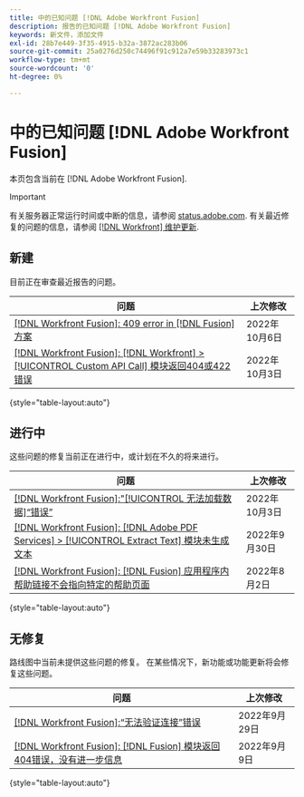 ```yaml
---
title: 中的已知问题 [!DNL Adobe Workfront Fusion]
description: 报告的已知问题 [!DNL Adobe Workfront Fusion]
keywords: 新文件，添加文件
exl-id: 28b7e449-3f35-4915-b32a-3872ac283b06
source-git-commit: 25a0276d250c74496f91c912a7e59b33283973c1
workflow-type: tm+mt
source-wordcount: '0'
ht-degree: 0%

---
```


# 中的已知问题 [!DNL Adobe Workfront Fusion]

本页包含当前在 [!DNL Adobe Workfront Fusion].

>[!IMPORTANT]
>
>有关服务器正常运行时间或中断的信息，请参阅 [status.adobe.com](https://status.adobe.com). 有关最近修复的问题的信息，请参阅 [[!DNL Workfront] 维护更新](../maintenance/current-updates.md).

## 新建

目前正在审查最近报告的问题。

| **问题** | **上次修改** |
| -----------------------------------------------------------------| ----------------- |
| [[!DNL Workfront Fusion]: 409 error in [!DNL Fusion] 方案](known-issues-workfront-fusion/fusion-409-error.md) | 2022年10月6日 |
| [[!DNL Workfront Fusion]: [!DNL Workfront] >[!UICONTROL  Custom API Call] 模块返回404或422错误](known-issues-workfront-fusion/fusion-api-reports-422-404-errors.md) | 2022年10月3日 |

{style=&quot;table-layout:auto&quot;}


## 进行中

这些问题的修复当前正在进行中，或计划在不久的将来进行。

| **问题** | **上次修改** |
| -----------------------------------------------------------------| ----------------- |
| [[!DNL Workfront Fusion]:&quot;[!UICONTROL 无法加载数据]“错误”](known-issues-workfront-fusion/fusion-failed-to-load-data-error.md) | 2022年10月3日 |
| [[!DNL Workfront Fusion]: [!DNL Adobe PDF Services] > [!UICONTROL Extract Text] 模块未生成文本](known-issues-workfront-fusion/fusion-pdf-extract-text.md) | 2022年9月30日 |
| [[!DNL Workfront Fusion]: [!DNL Fusion] 应用程序内帮助链接不会指向特定的帮助页面](known-issues-workfront-fusion/help-links-in-modules-not-working.md) | 2022年8月2日 |

{style=&quot;table-layout:auto&quot;}

## 无修复

路线图中当前未提供这些问题的修复。 在某些情况下，新功能或功能更新将会修复这些问题。

| **问题** | **上次修改** |
| -----------------------------------------------------------------| ----------------- |
| [[!DNL Workfront Fusion]:“无法验证连接”错误](known-issues-workfront-fusion/fusion-401-error-must-reauthenicate-connection.md) | 2022年9月29日 |
| [[!DNL Workfront Fusion]: [!DNL Fusion] 模块返回404错误，没有进一步信息](known-issues-workfront-fusion/fusion-404-error-no-description.md) | 2022年9月9日 |

{style=&quot;table-layout:auto&quot;}
